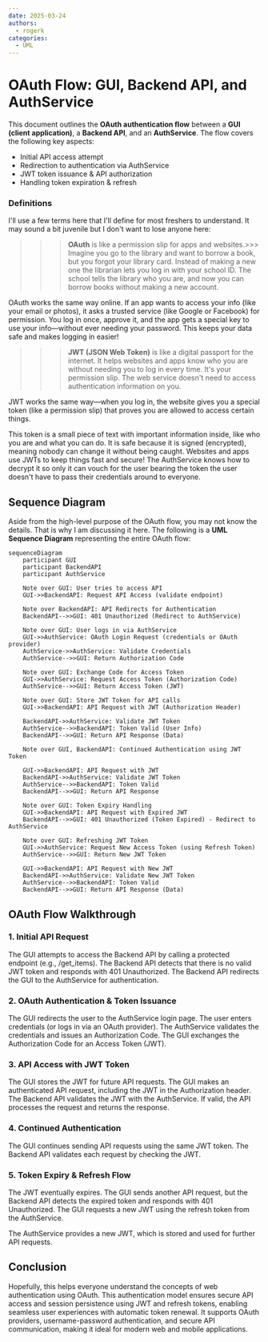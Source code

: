 ```yaml
---
date: 2025-03-24
authors:
  - rogerk
categories:
  - UML
---
```


# OAuth Flow: GUI, Backend API, and AuthService

This document outlines the **OAuth authentication flow** between a **GUI (client application)**, a **Backend API**, and an **AuthService**. The flow covers the following key aspects:

- Initial API access attempt
- Redirection to authentication via AuthService
- JWT token issuance & API authorization
- Handling token expiration & refresh

<!-- more -->

### Definitions

I'll use a few terms here that I'll define for most freshers to understand. It may sound a bit juvenile but I don't want to lose anyone here:

> > > **OAuth** is like a permission slip for apps and websites.>>> Imagine you go to the library and want to borrow a book, but you forgot your library card. Instead of making a new one the librarian lets you log in with your school ID. The school tells the library who you are, and now you can borrow books without making a new account.

OAuth works the same way online. If an app wants to access your info (like your email or photos), it asks a trusted service (like Google or Facebook) for permission. You log in once, approve it, and the app gets a special key to use your info—without ever needing your password. This keeps your data safe and makes logging in easier!

> > > **JWT (JSON Web Token)** is like a digital passport for the internet.
> > > It helps websites and apps know who you are without needing you to log in every time. It's your permission slip. The web service doesn't need to access authentication information on you.

JWT works the same way—when you log in, the website gives you a special token (like a permission slip) that proves you are allowed to access certain things.

This token is a small piece of text with important information inside, like who you are and what you can do. It is safe because it is signed (encrypted), meaning nobody can change it without being caught. Websites and apps use JWTs to keep things fast and secure! The AuthService knows how to decrypt it so only it can vouch for the user bearing the token the user doesn't have to pass their credentials around to everyone.

## **Sequence Diagram**

Aside from the high-level purpose of the OAuth flow, you may not know the details. That is why I am discussing it here. The following is a **UML Sequence Diagram** representing the entire OAuth flow:

```mermaid
sequenceDiagram
    participant GUI
    participant BackendAPI
    participant AuthService

    Note over GUI: User tries to access API
    GUI->>BackendAPI: Request API Access (validate endpoint)

    Note over BackendAPI: API Redirects for Authentication
    BackendAPI-->>GUI: 401 Unauthorized (Redirect to AuthService)

    Note over GUI: User logs in via AuthService
    GUI->>AuthService: OAuth Login Request (credentials or OAuth provider)
    AuthService->>AuthService: Validate Credentials
    AuthService-->>GUI: Return Authorization Code

    Note over GUI: Exchange Code for Access Token
    GUI->>AuthService: Request Access Token (Authorization Code)
    AuthService-->>GUI: Return Access Token (JWT)

    Note over GUI: Store JWT Token for API calls
    GUI->>BackendAPI: API Request with JWT (Authorization Header)

    BackendAPI->>AuthService: Validate JWT Token
    AuthService-->>BackendAPI: Token Valid (User Info)
    BackendAPI-->>GUI: Return API Response (Data)

    Note over GUI, BackendAPI: Continued Authentication using JWT Token

    GUI->>BackendAPI: API Request with JWT
    BackendAPI->>AuthService: Validate JWT Token
    AuthService-->>BackendAPI: Token Valid
    BackendAPI-->>GUI: Return API Response

    Note over GUI: Token Expiry Handling
    GUI->>BackendAPI: API Request with Expired JWT
    BackendAPI-->>GUI: 401 Unauthorized (Token Expired) - Redirect to AuthService

    Note over GUI: Refreshing JWT Token
    GUI->>AuthService: Request New Access Token (using Refresh Token)
    AuthService-->>GUI: Return New JWT Token

    GUI->>BackendAPI: API Request with New JWT
    BackendAPI->>AuthService: Validate New JWT Token
    AuthService-->>BackendAPI: Token Valid
    BackendAPI-->>GUI: Return API Response (Data)
```

## OAuth Flow Walkthrough

### 1. Initial API Request

The GUI attempts to access the Backend API by calling a protected endpoint (e.g., /get_items).
The Backend API detects that there is no valid JWT token and responds with 401 Unauthorized.
The Backend API redirects the GUI to the AuthService for authentication.

### 2. OAuth Authentication & Token Issuance

The GUI redirects the user to the AuthService login page.
The user enters credentials (or logs in via an OAuth provider).
The AuthService validates the credentials and issues an Authorization Code.
The GUI exchanges the Authorization Code for an Access Token (JWT).

### 3. API Access with JWT Token

The GUI stores the JWT for future API requests.
The GUI makes an authenticated API request, including the JWT in the Authorization header.
The Backend API validates the JWT with the AuthService.
If valid, the API processes the request and returns the response.

### 4. Continued Authentication

The GUI continues sending API requests using the same JWT token.
The Backend API validates each request by checking the JWT.

### 5. Token Expiry & Refresh Flow

The JWT eventually expires. The GUI sends another API request, but the Backend API detects the expired token and responds with 401 Unauthorized. The GUI requests a new JWT using the refresh token from the AuthService.

The AuthService provides a new JWT, which is stored and used for further API requests.

## Conclusion

Hopefully, this helps everyone understand the concepts of web authentication using OAuth.
This authentication model ensures secure API access and session persistence using JWT and refresh tokens, enabling seamless user experiences with automatic token renewal. It supports OAuth providers, username-password authentication, and secure API communication, making it ideal for modern web and mobile applications.
